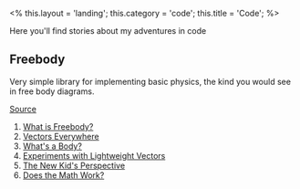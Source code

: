<% 
	this.layout = 'landing'; 
    this.category = 'code';
	this.title = 'Code';
%>

Here you'll find stories about my adventures in code

## Freebody

Very simple library for implementing basic physics, the kind you would see in free body diagrams.

<a class="label source" target="_blank" href="https://github.com/timhall/freebody.js">Source</a>

1. [What is Freebody?](freebody/intro)
2. [Vectors Everywhere](freebody/vectors)
3. [What's a Body?](freebody/body)
4. [Experiments with Lightweight Vectors](freebody/experiments)
5. [The New Kid's Perspective](freebody/perspective)
6. [Does the Math Work?](freebody/math)